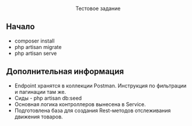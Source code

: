 <p align="center">Тестовое задание</p>

## Начало
- composer install
- php artisan migrate
- php artisan serve

## Дополнительная информация
- Endpoint хранятся в коллекции Postman. Инструкция по фильтрации и пагинации там же.
- Сиды - php artisan db:seed
- Основная логика контроллеров вынесена в Service.
- Подготовлена база для создания Rest-методов отслеживания движения товаров.
